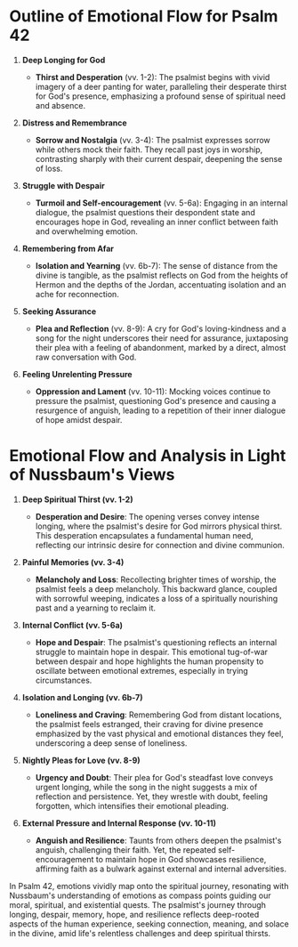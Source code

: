 # Outline of Emotional Flow for Psalm 42

1. **Deep Longing for God**
    - **Thirst and Desperation** (vv. 1-2): The psalmist begins with vivid imagery of a deer panting for water, paralleling their desperate thirst for God's presence, emphasizing a profound sense of spiritual need and absence.

2. **Distress and Remembrance**
    - **Sorrow and Nostalgia** (vv. 3-4): The psalmist expresses sorrow while others mock their faith. They recall past joys in worship, contrasting sharply with their current despair, deepening the sense of loss.

3. **Struggle with Despair**
    - **Turmoil and Self-encouragement** (vv. 5-6a): Engaging in an internal dialogue, the psalmist questions their despondent state and encourages hope in God, revealing an inner conflict between faith and overwhelming emotion.

4. **Remembering from Afar**
    - **Isolation and Yearning** (vv. 6b-7): The sense of distance from the divine is tangible, as the psalmist reflects on God from the heights of Hermon and the depths of the Jordan, accentuating isolation and an ache for reconnection.

5. **Seeking Assurance**
    - **Plea and Reflection** (vv. 8-9): A cry for God's loving-kindness and a song for the night underscores their need for assurance, juxtaposing their plea with a feeling of abandonment, marked by a direct, almost raw conversation with God.

6. **Feeling Unrelenting Pressure**
    - **Oppression and Lament** (vv. 10-11): Mocking voices continue to pressure the psalmist, questioning God's presence and causing a resurgence of anguish, leading to a repetition of their inner dialogue of hope amidst despair.

# Emotional Flow and Analysis in Light of Nussbaum's Views

1. **Deep Spiritual Thirst (vv. 1-2)**
    - **Desperation and Desire**: The opening verses convey intense longing, where the psalmist's desire for God mirrors physical thirst. This desperation encapsulates a fundamental human need, reflecting our intrinsic desire for connection and divine communion.

2. **Painful Memories (vv. 3-4)**
    - **Melancholy and Loss**: Recollecting brighter times of worship, the psalmist feels a deep melancholy. This backward glance, coupled with sorrowful weeping, indicates a loss of a spiritually nourishing past and a yearning to reclaim it.

3. **Internal Conflict (vv. 5-6a)**
    - **Hope and Despair**: The psalmist's questioning reflects an internal struggle to maintain hope in despair. This emotional tug-of-war between despair and hope highlights the human propensity to oscillate between emotional extremes, especially in trying circumstances.

4. **Isolation and Longing (vv. 6b-7)**
    - **Loneliness and Craving**: Remembering God from distant locations, the psalmist feels estranged, their craving for divine presence emphasized by the vast physical and emotional distances they feel, underscoring a deep sense of loneliness.

5. **Nightly Pleas for Love (vv. 8-9)**
    - **Urgency and Doubt**: Their plea for God's steadfast love conveys urgent longing, while the song in the night suggests a mix of reflection and persistence. Yet, they wrestle with doubt, feeling forgotten, which intensifies their emotional pleading.

6. **External Pressure and Internal Response (vv. 10-11)**
    - **Anguish and Resilience**: Taunts from others deepen the psalmist's anguish, challenging their faith. Yet, the repeated self-encouragement to maintain hope in God showcases resilience, affirming faith as a bulwark against external and internal adversities.

In Psalm 42, emotions vividly map onto the spiritual journey, resonating with Nussbaum's understanding of emotions as compass points guiding our moral, spiritual, and existential quests. The psalmist's journey through longing, despair, memory, hope, and resilience reflects deep-rooted aspects of the human experience, seeking connection, meaning, and solace in the divine, amid life's relentless challenges and deep spiritual thirsts.
